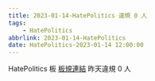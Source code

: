 ```yaml
---
title: 2023-01-14-HatePolitics 違規 0 人
tags:
    - HatePolitics
abbrlink: 2023-01-14-HatePolitics
date: HatePolitics-2023-01-14 12:00:00
---
```

HatePolitics 板 [板規連結](https://www.ptt.cc/bbs/HatePolitics/M.1617115262.A.D60.html)
昨天違規 0 人
